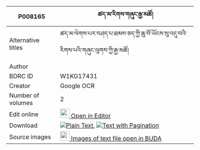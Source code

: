 |P008165|ཚད་མ་རིགས་གཞུང་རྒྱ་མཚོ། 
| --- | --- 
|Alternative titles  |ཚད་མ་ལེགས་པར་བཤད་པ་ཐམས་ཅད་ཀྱི་ཆུ་བོ་ཡོངས་སུ་འདུ་བའི་རིགས་པའི་གཞུང་ལུགས་ཀྱི་རྒྱ་མཚོ།
|Author | 
|BDRC ID | W1KG17431
|Creator | Google OCR
|Number of volumes | 2
|Edit online | [<img width="25" src="https://img.icons8.com/color/25/000000/edit-property.png"> Open in Editor](http://editor.openpecha.org/P008165)
|Download | [![](https://img.icons8.com/color/20/000000/txt.png)Plain Text](https://github.com/Openpecha/P008165/releases/download/v02/P008165_base.zip), [![](https://img.icons8.com/color/20/000000/txt.png)Text with Pagination](https://github.com/Openpecha/P008165/releases/download/v02/P008165_hfml.zip)
|Source images | [<img width="25" src="https://library.bdrc.io/icons/BUDA-small.svg"> Images of text file open in BUDA](https://library.bdrc.io/show/bdr:W1KG17431)
